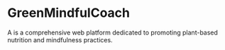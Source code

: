 # GreenMindfulCoach
 A is a comprehensive web platform dedicated to promoting plant-based nutrition and mindfulness practices.
